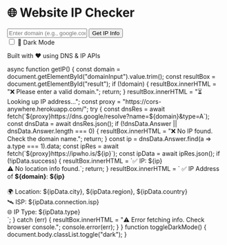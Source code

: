 <!DOCTYPE html>
<html lang="en">
<head>
<meta charset="UTF-8">
<meta name="viewport" content="width=device-width, initial-scale=1">
<title>IP Checker Tool</title>
<link rel="stylesheet" href="style.css">
</head>
<body>
<div class="container">
<h1>🌐 Website IP Checker</h1>
<input type="text" id="domainInput" placeholder="Enter domain (e.g., google.com)">
<button onclick="getIP()">Get IP Info</button>
<div id="result"></div>
<label class="switch">
<input type="checkbox" onchange="toggleDarkMode()">
<span class="slider"></span>
</label>
<span class="mode-label">🌙 Dark Mode</span>
<p class="footer">Built with ❤️ using DNS & IP APIs</p>
</div>
async function getIP() {
const domain = document.getElementById("domainInput").value.trim();
const resultBox = document.getElementById("result");
if (!domain) {
resultBox.innerHTML = "❌ Please enter a valid domain.";
return;
}
resultBox.innerHTML = "⏳ Looking up IP address...";
const proxy = "https://cors-anywhere.herokuapp.com/";
try {
const dnsRes = await fetch(`${proxy}https://dns.google/resolve?name=${domain}&type=A`);
const dnsData = await dnsRes.json();
if (!dnsData.Answer || dnsData.Answer.length === 0) {
resultBox.innerHTML = "❌ No IP found. Check the domain name.";
return;
}
const ip = dnsData.Answer.find(a => a.type === 1).data;
const ipRes = await fetch(`${proxy}https://ipwho.is/${ip}`);
const ipData = await ipRes.json();
if (!ipData.success) {
resultBox.innerHTML = `✅ IP: ${ip} <br> ⚠️ No location info found.`;
return;
}
resultBox.innerHTML = `
✅ IP Address of <b>${domain}</b>: <b>${ip}</b><br><br>
🌍 Location: ${ipData.city}, ${ipData.region}, ${ipData.country}<br>
🛰️ ISP: ${ipData.connection.isp}<br>
🌐 IP Type: ${ipData.type}<br>
`;
} catch (err) {
resultBox.innerHTML = "⚠️ Error fetching info. Check browser console.";
console.error(err);
}
}
function toggleDarkMode() {
document.body.classList.toggle("dark");
}
